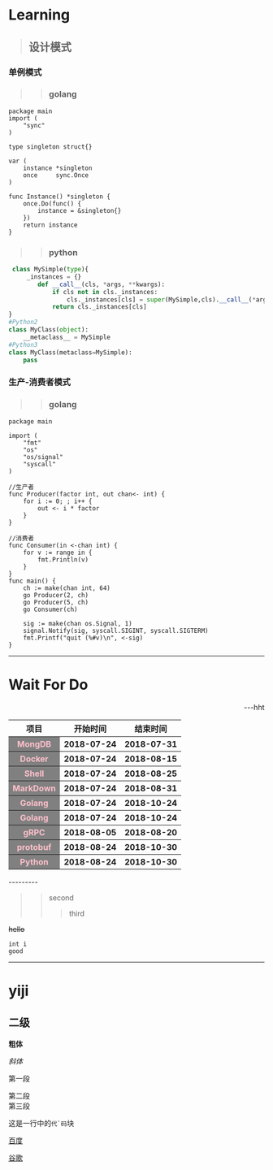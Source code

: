 # Learning

>## 设计模式

### 单例模式 
>>### golang
``` golang
package main
import (
	"sync"
)

type singleton struct{}

var (
	instance *singleton
	once     sync.Once
)

func Instance() *singleton {
	once.Do(func() {
		instance = &singleton{}
	})
	return instance
}

```
>>### python
``` python
 class MySimple(type){
     _instances = {}
        def __call__(cls, *args, **kwargs):
            if cls not in cls._instances:
                cls._instances[cls] = super(MySimple,cls).__call__(*args,**kwargs)
            return cls._instances[cls]
}
#Python2
class MyClass(object):
    __metaclass__ = MySimple
#Python3
class MyClass(metaclass=MySimple):
    pass
```

### 生产-消费者模式
>>### golang
```golang
package main

import (
	"fmt"
	"os"
	"os/signal"
	"syscall"
)

//生产者
func Producer(factor int, out chan<- int) {
	for i := 0; ; i++ {
		out <- i * factor
	}
}

//消费者
func Consumer(in <-chan int) {
	for v := range in {
		fmt.Println(v)
	}
}
func main() {
	ch := make(chan int, 64)
	go Producer(2, ch)
	go Producer(5, ch)
	go Consumer(ch)

	sig := make(chan os.Signal, 1)
	signal.Notify(sig, syscall.SIGINT, syscall.SIGTERM)
	fmt.Printf("quit (%#v)\n", <-sig)
}
```

--------
# **Wait For Do**
<p align="right">---hht</p>
<table>
    <tr>
        <th>项目</th>
        <th>开始时间</th>
        <th>结束时间</th>
    </tr>
    <tr>
        <th bgcolor=grey><font color="pink">MongDB</font></th>
        <th>2018-07-24</th>
        <th>2018-07-31</th>
    </tr>
    <tr>
        <th bgcolor=grey><font color="pink">Docker</font></th>
        <th>2018-07-24</th>
        <th>2018-08-15</th>
    </tr>
    <tr>
        <th bgcolor=grey><font color="pink">Shell</font></th>
        <th>2018-07-24</th>
        <th>2018-08-25</th>
    </tr>
    <tr>
        <th bgcolor=grey><font color="pink">MarkDown</font></th>
        <th>2018-07-24</th>
        <th>2018-08-31</th>
    </tr>
        <th bgcolor=grey><font color="pink">Golang</font></th>
        <th>2018-07-24</th>
        <th>2018-10-24</th>
    <tr>
        <th bgcolor=grey><font color="pink">Golang</font></th>
        <th>2018-07-24</th>
        <th>2018-10-24</th>
    </tr>
    <tr>
        <th bgcolor=grey><font color="pink">gRPC</font></th>
        <th>2018-08-05</th>
        <th>2018-08-20</th>
    </tr>
        <tr>
        <th bgcolor=grey><font color="pink">protobuf</font></th>
        <th>2018-08-24</th>
        <th>2018-10-30</th>
    </tr>
    <tr>
        <th bgcolor=grey><font color="pink">Python</font></th>
        <th>2018-08-24</th>
        <th>2018-10-30</th>
    </tr>
</table>
---------


>>second
>>>third

~~hello~~

    int i
    good

---

yiji
===

二级
---

**粗体**

*斜体*

第一段

第二段  
第三段

这是一行中的``代`码``块

[百度](http://www.baidu.com)

[谷歌][1]

[1]:google.com




